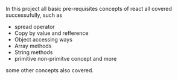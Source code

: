 In this project all basic pre-requisites concepts of react all covered successufully, such as
* spread operator
* Copy by value and refference
* Object accessing ways
* Array methods
* String methods
* primitive non-primitve concept and more


some other concepts also covered.